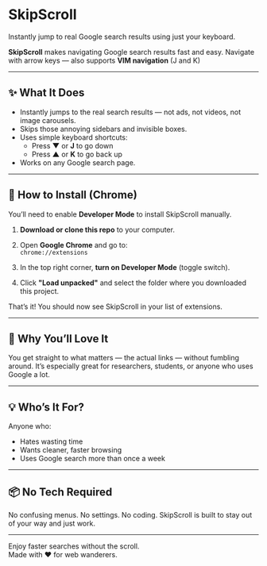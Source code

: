 # SkipScroll

Instantly jump to real Google search results using just your keyboard.

**SkipScroll** makes navigating Google search results fast and easy. Navigate with arrow keys — also supports **VIM navigation** (J and K)

---

## ✨ What It Does

- Instantly jumps to the real search results — not ads, not videos, not image carousels.
- Skips those annoying sidebars and invisible boxes.
- Uses simple keyboard shortcuts:  
  - Press **▼** or **J** to go down  
  - Press **▲** or **K** to go back up  
- Works on any Google search page.

---

## 🚀 How to Install (Chrome)

You’ll need to enable **Developer Mode** to install SkipScroll manually.

1. **Download or clone this repo** to your computer.

2. Open **Google Chrome** and go to:  
   `chrome://extensions`

3. In the top right corner, **turn on Developer Mode** (toggle switch).

4. Click **"Load unpacked"** and select the folder where you downloaded this project.

That’s it! You should now see SkipScroll in your list of extensions.

---

## 🧠 Why You’ll Love It

You get straight to what matters — the actual links — without fumbling around. It’s especially great for researchers, students, or anyone who uses Google a lot.

---

## 💡 Who’s It For?

Anyone who:
- Hates wasting time
- Wants cleaner, faster browsing
- Uses Google search more than once a week

---

## 📦 No Tech Required

No confusing menus. No settings. No coding. SkipScroll is built to stay out of your way and just work.


---

Enjoy faster searches without the scroll.  
Made with ❤️ for web wanderers.

